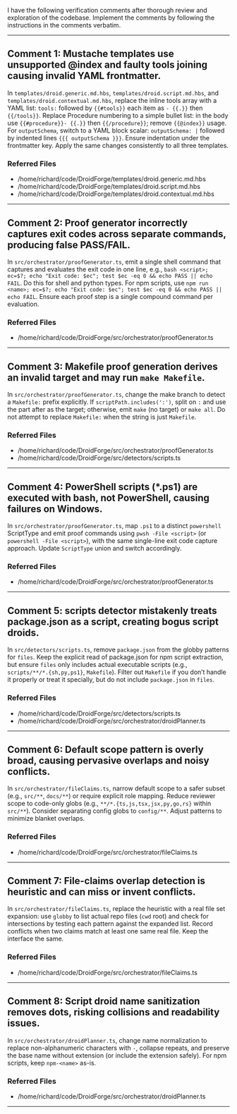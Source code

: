 I have the following verification comments after thorough review and exploration of the codebase. Implement the comments by following the instructions in the comments verbatim.

---
## Comment 1: Mustache templates use unsupported @index and faulty tools joining causing invalid YAML frontmatter.

In `templates/droid.generic.md.hbs`, `templates/droid.script.md.hbs`, and `templates/droid.contextual.md.hbs`, replace the inline tools array with a YAML list:
`tools:` followed by `{{#tools}}` each item as `- {{.}}` then `{{/tools}}`.
Replace Procedure numbering to a simple bullet list: in the body use `{{#procedure}}- {{.}}` then `{{/procedure}}`; remove `{{@index}}` usage.
For `outputSchema`, switch to a YAML block scalar:
`outputSchema: |` followed by indented lines `{{{ outputSchema }}}`. Ensure indentation under the frontmatter key.
Apply the same changes consistently to all three templates.

### Referred Files
- /home/richard/code/DroidForge/templates/droid.generic.md.hbs
- /home/richard/code/DroidForge/templates/droid.script.md.hbs
- /home/richard/code/DroidForge/templates/droid.contextual.md.hbs
---
## Comment 2: Proof generator incorrectly captures exit codes across separate commands, producing false PASS/FAIL.

In `src/orchestrator/proofGenerator.ts`, emit a single shell command that captures and evaluates the exit code in one line, e.g., `bash <script>; ec=$?; echo "Exit code: $ec"; test $ec -eq 0 && echo PASS || echo FAIL`. Do this for shell and python types. For npm scripts, use `npm run <name>; ec=$?; echo "Exit code: $ec"; test $ec -eq 0 && echo PASS || echo FAIL`. Ensure each proof step is a single compound command per evaluation.

### Referred Files
- /home/richard/code/DroidForge/src/orchestrator/proofGenerator.ts
---
## Comment 3: Makefile proof generation derives an invalid target and may run `make Makefile`.

In `src/orchestrator/proofGenerator.ts`, change the make branch to detect a `Makefile:` prefix explicitly. If `scriptPath.includes(':')`, split on `:` and use the part after as the target; otherwise, emit `make` (no target) or `make all`. Do not attempt to replace `Makefile:` when the string is just `Makefile`.

### Referred Files
- /home/richard/code/DroidForge/src/orchestrator/proofGenerator.ts
- /home/richard/code/DroidForge/src/detectors/scripts.ts
---
## Comment 4: PowerShell scripts (*.ps1) are executed with bash, not PowerShell, causing failures on Windows.

In `src/orchestrator/proofGenerator.ts`, map `.ps1` to a distinct `powershell` ScriptType and emit proof commands using `pwsh -File <script>` (or `powershell -File <script>`), with the same single-line exit code capture approach. Update `ScriptType` union and switch accordingly.

### Referred Files
- /home/richard/code/DroidForge/src/orchestrator/proofGenerator.ts
---
## Comment 5: scripts detector mistakenly treats package.json as a script, creating bogus script droids.

In `src/detectors/scripts.ts`, remove `package.json` from the globby patterns for `files`. Keep the explicit read of package.json for npm script extraction, but ensure `files` only includes actual executable scripts (e.g., `scripts/**/*.{sh,py,ps1}`, `Makefile`). Filter out `Makefile` if you don’t handle it properly or treat it specially, but do not include `package.json` in `files`.

### Referred Files
- /home/richard/code/DroidForge/src/detectors/scripts.ts
- /home/richard/code/DroidForge/src/orchestrator/droidPlanner.ts
---
## Comment 6: Default scope pattern is overly broad, causing pervasive overlaps and noisy conflicts.

In `src/orchestrator/fileClaims.ts`, narrow default scope to a safer subset (e.g., `src/**`, `docs/**`) or require explicit role mapping. Reduce reviewer scope to code-only globs (e.g., `**/*.{ts,js,tsx,jsx,py,go,rs}` within `src/**`). Consider separating config globs to `config/**`. Adjust patterns to minimize blanket overlaps.

### Referred Files
- /home/richard/code/DroidForge/src/orchestrator/fileClaims.ts
---
## Comment 7: File-claims overlap detection is heuristic and can miss or invent conflicts.

In `src/orchestrator/fileClaims.ts`, replace the heuristic with a real file set expansion: use `globby` to list actual repo files (`cwd` root) and check for intersections by testing each pattern against the expanded list. Record conflicts when two claims match at least one same real file. Keep the interface the same.

### Referred Files
- /home/richard/code/DroidForge/src/orchestrator/fileClaims.ts
---
## Comment 8: Script droid name sanitization removes dots, risking collisions and readability issues.

In `src/orchestrator/droidPlanner.ts`, change name normalization to replace non-alphanumeric characters with `-`, collapse repeats, and preserve the base name without extension (or include the extension safely). For npm scripts, keep `npm-<name>` as-is.

### Referred Files
- /home/richard/code/DroidForge/src/orchestrator/droidPlanner.ts
---